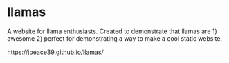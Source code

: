 # llamas
A website for llama enthusiasts. Created to demonstrate that llamas are 1) awesome 2) perfect for demonstrating a way to make a cool static website.

https://jpeace39.github.io/llamas/
